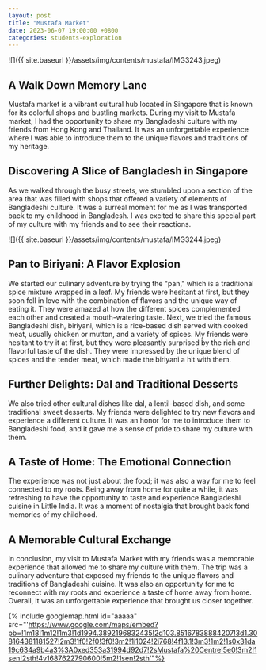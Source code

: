 ```yaml
---
layout: post
title: "Mustafa Market"
date: 2023-06-07 19:00:00 +0800
categories: students-exploration
---
```


![]({{ site.baseurl }}/assets/img/contents/mustafa/IMG3243.jpeg)
## A Walk Down Memory Lane
Mustafa market is a vibrant cultural hub located in Singapore that is known for its colorful shops and bustling markets. During my visit to Mustafa market, I had the opportunity to share my Bangladeshi culture with my friends from Hong Kong and Thailand. It was an unforgettable experience where I was able to introduce them to the unique flavors and traditions of my heritage.

## Discovering A Slice of Bangladesh in Singapore
As we walked through the busy streets, we stumbled upon a section of the area that was filled with shops that offered a variety of elements of Bangladeshi culture. It was a surreal moment for me as I was transported back to my childhood in Bangladesh. I was excited to share this special part of my culture with my friends and to see their reactions.

![]({{ site.baseurl }}/assets/img/contents/mustafa/IMG3244.jpeg)
## Pan to Biriyani: A Flavor Explosion
We started our culinary adventure by trying the "pan," which is a traditional spice mixture wrapped in a leaf. My friends were hesitant at first, but they soon fell in love with the combination of flavors and the unique way of eating it. They were amazed at how the different spices complemented each other and created a mouth-watering taste.
Next, we tried the famous Bangladeshi dish, biriyani, which is a rice-based dish served with cooked meat, usually chicken or mutton, and a variety of spices. My friends were hesitant to try it at first, but they were pleasantly surprised by the rich and flavorful taste of the dish. They were impressed by the unique blend of spices and the tender meat, which made the biriyani a hit with them.

## Further Delights: Dal and Traditional Desserts
We also tried other cultural dishes like dal, a lentil-based dish, and some traditional sweet desserts. My friends were delighted to try new flavors and experience a different culture. It was an honor for me to introduce them to Bangladeshi food, and it gave me a sense of pride to share my culture with them.

## A Taste of Home: The Emotional Connection
The experience was not just about the food; it was also a way for me to feel connected to my roots. Being away from home for quite a while, it was refreshing to have the opportunity to taste and experience Bangladeshi cuisine in Little India. It was a moment of nostalgia that brought back fond memories of my childhood.

## A Memorable Cultural Exchange
In conclusion, my visit to Mustafa Market with my friends was a memorable experience that allowed me to share my culture with them. The trip was a culinary adventure that exposed my friends to the unique flavors and traditions of Bangladeshi cuisine. It was also an opportunity for me to reconnect with my roots and experience a taste of home away from home. Overall, it was an unforgettable experience that brought us closer together.

{% include googlemap.html id="aaaaa" src="'https://www.google.com/maps/embed?pb=!1m18!1m12!1m3!1d1994.3892196832435!2d103.85167838884207!3d1.308164381181527!2m3!1f0!2f0!3f0!3m2!1i1024!2i768!4f13.1!3m3!1m2!1s0x31da19c634a9b4a3%3A0xed353a31994d92d7!2sMustafa%20Centre!5e0!3m2!1sen!2sth!4v1687622790600!5m2!1sen!2sth'"%}

